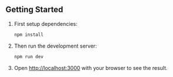 ## Getting Started

1. First setup dependencies:

   ```bash
   npm install
   ```

2. Then run the development server:

   ```bash
   npm run dev
   ```

3. Open [http://localhost:3000](http://localhost:3000) with your browser to see the result.

